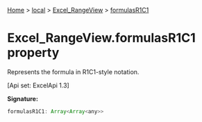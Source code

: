 [Home](./index) &gt; [local](local.md) &gt; [Excel\_RangeView](local.excel_rangeview.md) &gt; [formulasR1C1](local.excel_rangeview.formulasr1c1.md)

# Excel\_RangeView.formulasR1C1 property

Represents the formula in R1C1-style notation. 

 \[Api set: ExcelApi 1.3\]

**Signature:**
```javascript
formulasR1C1: Array<Array<any>>
```

